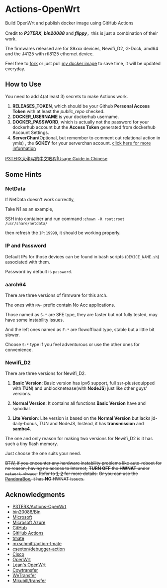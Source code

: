 # Actions-OpenWrt

Build OpenWrt and publish docker image using GitHub Actions

Credit to ***P3TERX***, ***bin20088*** and ***flippy***，this is just a combination of their work.

The firmwares released are for S9xxx devices, Newifi_D2, G-Dock, amd64 and the J4125 with rtl8125 ethernet device.

Feel free to [fork](https://github.com/HoldOnBro/Actions-OpenWrt/generate) or just pull [my docker image](https://hub.docker.com/r/minirailgun/openwrt-aarch64/tags) to save time, it will be updated everyday.

## How to Use

You need to add 4(at least 3) secrets to make Actions work.

1. **RELEASES_TOKEN**, which should be your Github **Personal Access Token** with at least the *public_repo* checked.
2. **DOCKER_USERNAME** is your dockerhub username.
3. **DOCKER_PASSWORD**, which is actually not the password for your dockerhub account but the **Access Token** generated from dockerhub Account Settings.
4. **ServerChan**(Optional, but remember to comment out relational action in ymls) , the **SCKEY** for your serverchan account. [click here for more information](http://sc.ftqq.com/3.version)

[P3TERX大佬写的中文教程|Usage Guide in Chinese](https://p3terx.com/archives/build-openwrt-with-github-actions.html)


## Some Hints

### NetData
  If NetData doesn't work correctly,

  Take N1 as an example,

  SSH into container and run command :``chown -R root:root /usr/share/netdata/``

  then refresh the ``IP:19999``, it should be working properly.

### IP and Password
  Default IPs for those devices can be found in bash scripts (``DEVICE_NAME.sh``) associated with them.
  
  Password by default is ``password``.
  
### aarch64
  There are three versions of firmware for this arch.
  
  The ones with ``NA-`` prefix contain No Acc applications.
  
  Those named as ``S-*`` are SFE type, they are faster but not fully tested, may have some instability issues.
  
  And the left ones named as ``F-*`` are flowoffload type, stable but a little bit slower.
  
  Choose ``S-*`` type if you feel adventurous or use the other ones for convenience.

### Newifi_D2
  There are three versions for Newifi_D2.
  
  1. **Basic Version**: Basic version has ipv6 support, full ssr-plus(equipped with **TUN**) and unblocknetease(with **NodeJS**) just like other guys' versions.
  
  2. **Normal Version**: It contains all functions **Basic Version** have and syncdial.
  
  3. **Lite Version**: Lite version is based on the **Normal Version** but lacks jd-daily-bonus, TUN and NodeJS, Instead, it has **transmission** and **samba4**.
  
  The one and only reason for making two versions for Newifi_D2 is it has such a tiny flash memory.
  
  Just choose the one suits your need.
  
~~BTW, if you encounter any hardware instability problems like auto-reboot for no reason, having no access to Internet,~~
  ~~**TURN OFF** the **HWNAT** under ``network->hwacc``.~~
  ~~Refer to [1](https://github.com/coolsnowwolf/lede/issues/4531), [2](https://github.com/openwrt/openwrt/pull/1916) for more details.~~
  ~~Or you can use the [PandoraBox](http://downloads.pangubox.com:6380/), it has **NO** HWNAT issues.~~

## Acknowledgments

- [P3TERX/Actions-OpenWrt](https://github.com/P3TERX/Actions-OpenWrt)
- [bin20088/Bin](https://github.com/bin20088/Bin)
- [Microsoft](https://www.microsoft.com)
- [Microsoft Azure](https://azure.microsoft.com)
- [GitHub](https://github.com)
- [GitHub Actions](https://github.com/features/actions)
- [tmate](https://github.com/tmate-io/tmate)
- [mxschmitt/action-tmate](https://github.com/mxschmitt/action-tmate)
- [csexton/debugger-action](https://github.com/csexton/debugger-action)
- [Cisco](https://www.cisco.com/)
- [OpenWrt](https://github.com/openwrt/openwrt)
- [Lean's OpenWrt](https://github.com/coolsnowwolf/lede)
- [Cowtransfer](https://cowtransfer.com)
- [WeTransfer](https://wetransfer.com/)
- [Mikubill/transfer](https://github.com/Mikubill/transfer)
